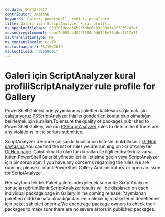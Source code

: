 ```yaml
---
ms.date: 06/12/2017
contributor: JKeithB
keywords: Galeri, powershell, cmdlet, psgallery
title: Galeri için ScriptAnalyzer kural profili
ms.openlocfilehash: 939f01dece56b283dbe6e03c888f42ff866707af
ms.sourcegitcommit: caac7d098a448232304c9d6728e7340ec7517a71
ms.translationtype: MT
ms.contentlocale: tr-TR
ms.lasthandoff: 03/16/2019
ms.locfileid: "58059601"
---
```

# <a name="scriptanalyzer-rule-profile-for-gallery"></a><span data-ttu-id="53289-103">Galeri için ScriptAnalyzer kural profili</span><span class="sxs-lookup"><span data-stu-id="53289-103">ScriptAnalyzer rule profile for Gallery</span></span>

<span data-ttu-id="53289-104">PowerShell Galerisi'nde yayımlanmış paketleri kalitesini sağlamak için çalıştırıyoruz [PSScriptAnalyzer](https://github.com/PowerShell/PSScriptAnalyzer) ihlaller gönderilen komut olup olmadığını belirlemek için kuralları.</span><span class="sxs-lookup"><span data-stu-id="53289-104">To ensure the quality of packages published to PowerShell Gallery, we run [PSScriptAnalyzer](https://github.com/PowerShell/PSScriptAnalyzer) rules to determine if there are any violations in the scripts submitted.</span></span>

<span data-ttu-id="53289-105">ScriptAnalyzer üzerinde çalışan ki kurallarının listesini bulabilirsiniz [GitHub sayfasına](https://github.com/PowerShell/PSScriptAnalyzer/blob/development/Engine/Settings/PSGallery.psd1).</span><span class="sxs-lookup"><span data-stu-id="53289-105">You can find the list of rules we are running on ScriptAnalyzer [GitHub page](https://github.com/PowerShell/PSScriptAnalyzer/blob/development/Engine/Settings/PSGallery.psd1).</span></span>
<span data-ttu-id="53289-106">Çalıştırılmakta olan tüm kuralları ile ilgili endişeleriniz varsa lütfen PowerShell Galerisi yöneticileri ile iletişime geçin veya ScriptAnalyzer için bir sorun açın.</span><span class="sxs-lookup"><span data-stu-id="53289-106">If you have any concerns regarding the rules we are running, please contact PowerShell Gallery Administrators, or open an issue for ScriptAnalyzer.</span></span>

<span data-ttu-id="53289-107">Her sayfada tek tek Paket galerisinde gelecek sürümde ScriptAnalyzer sonuçları görüntülenir.</span><span class="sxs-lookup"><span data-stu-id="53289-107">ScriptAnalyzer results will be displayed on each individual package page in Gallery in the coming release.</span></span> <span data-ttu-id="53289-108">Yayımlanan paketleri ciddi bir hata olmadığından emin olmak için paketlerini denetlemek için paket sahipleri öneririz.</span><span class="sxs-lookup"><span data-stu-id="53289-108">We encourage package owners to check their packages to make sure there are no severe errors in published packages.</span></span>
